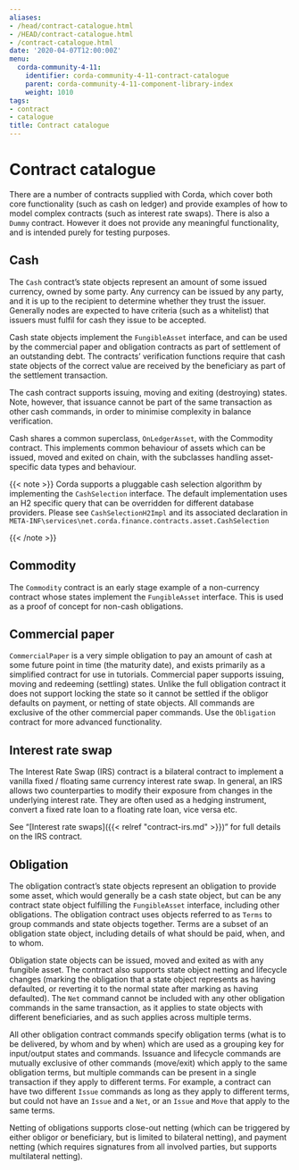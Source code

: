 ```yaml
---
aliases:
- /head/contract-catalogue.html
- /HEAD/contract-catalogue.html
- /contract-catalogue.html
date: '2020-04-07T12:00:00Z'
menu:
  corda-community-4-11:
    identifier: corda-community-4-11-contract-catalogue
    parent: corda-community-4-11-component-library-index
    weight: 1010
tags:
- contract
- catalogue
title: Contract catalogue
---
```



# Contract catalogue

There are a number of contracts supplied with Corda, which cover both core functionality (such as cash on ledger) and
provide examples of how to model complex contracts (such as interest rate swaps). There is also a `Dummy` contract.
However it does not provide any meaningful functionality, and is intended purely for testing purposes.


## Cash

The `Cash` contract’s state objects represent an amount of some issued currency, owned by some party. Any currency
can be issued by any party, and it is up to the recipient to determine whether they trust the issuer. Generally nodes
are expected to have criteria (such as a whitelist) that issuers must fulfil for cash they issue to be accepted.

Cash state objects implement the `FungibleAsset` interface, and can be used by the commercial paper and obligation
contracts as part of settlement of an outstanding debt. The contracts’ verification functions require that cash state
objects of the correct value are received by the beneficiary as part of the settlement transaction.

The cash contract supports issuing, moving and exiting (destroying) states. Note, however, that issuance cannot be part
of the same transaction as other cash commands, in order to minimise complexity in balance verification.

Cash shares a common superclass, `OnLedgerAsset`, with the Commodity contract. This implements common behaviour of
assets which can be issued, moved and exited on chain, with the subclasses handling asset-specific data types and
behaviour.

{{< note >}}
Corda supports a pluggable cash selection algorithm by implementing the `CashSelection` interface.
The default implementation uses an H2 specific query that can be overridden for different database providers.
Please see `CashSelectionH2Impl` and its associated declaration in
`META-INF\services\net.corda.finance.contracts.asset.CashSelection`

{{< /note >}}

## Commodity

The `Commodity` contract is an early stage example of a non-currency contract whose states implement the `FungibleAsset`
interface. This is used as a proof of concept for non-cash obligations.


## Commercial paper

`CommercialPaper` is a very simple obligation to pay an amount of cash at some future point in time (the maturity
date), and exists primarily as a simplified contract for use in tutorials. Commercial paper supports issuing, moving
and redeeming (settling) states. Unlike the full obligation contract it does not support locking the state so it cannot
be settled if the obligor defaults on payment, or netting of state objects. All commands are exclusive of the other
commercial paper commands. Use the `Obligation` contract for more advanced functionality.


## Interest rate swap

The Interest Rate Swap (IRS) contract is a bilateral contract to implement a vanilla fixed / floating same currency
interest rate swap. In general, an IRS allows two counterparties to modify their exposure from changes in the underlying
interest rate. They are often used as a hedging instrument, convert a fixed rate loan to a floating rate loan, vice
versa etc.

See “[Interest rate swaps]({{< relref "contract-irs.md" >}})” for full details on the IRS contract.


## Obligation

The obligation contract’s state objects represent an obligation to provide some asset, which would generally be a
cash state object, but can be any contract state object fulfilling the `FungibleAsset` interface, including other
obligations. The obligation contract uses objects referred to as `Terms` to group commands and state objects together.
Terms are a subset of an obligation state object, including details of what should be paid, when, and to whom.

Obligation state objects can be issued, moved and exited as with any fungible asset. The contract also supports state
object netting and lifecycle changes (marking the obligation that a state object represents as having defaulted, or
reverting it to the normal state after marking as having defaulted). The `Net` command cannot be included with any
other obligation commands in the same transaction, as it applies to state objects with different beneficiaries, and
as such applies across multiple terms.

All other obligation contract commands specify obligation terms (what is to be delivered, by whom and by when)
which are used as a grouping key for input/output states and commands. Issuance and lifecycle commands are mutually
exclusive of other commands (move/exit) which apply to the same obligation terms, but multiple commands can be present
in a single transaction if they apply to different terms. For example, a contract can have two different `Issue`
commands as long as they apply to different terms, but could not have an `Issue` and a `Net`, or an `Issue` and
`Move` that apply to the same terms.

Netting of obligations supports close-out netting (which can be triggered by either obligor or beneficiary, but is
limited to bilateral netting), and payment netting (which requires signatures from all involved parties, but supports
multilateral netting).

